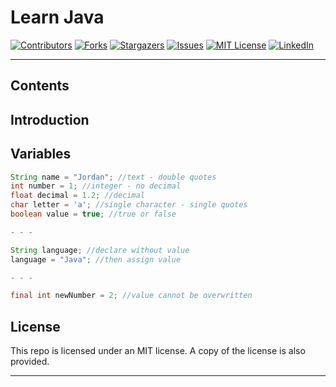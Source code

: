 # Learn Java

[![Contributors][contributors-shield]][contributors-url]
[![Forks][forks-shield]][forks-url]
[![Stargazers][stars-shield]][stars-url]
[![Issues][issues-shield]][issues-url]
[![MIT License][license-shield]][license-url]
[![LinkedIn][linkedin-shield]][linkedin-url]

---

## Contents

## Introduction

## Variables
```java
String name = "Jordan"; //text - double quotes
int number = 1; //integer - no decimal
float decimal = 1.2; //decimal
char letter = 'a'; //single character - single quotes
boolean value = true; //true or false

- - -

String language; //declare without value
language = "Java"; //then assign value

- - -

final int newNumber = 2; //value cannot be overwritten
```

## License

This repo is licensed under an MIT license. A copy of the license is also provided.

---

[contributors-shield]: https://img.shields.io/github/contributors/jordandarlington/learn-java.svg?style=for-the-badge
[contributors-url]: https://github.com/jordandarlington
[forks-shield]: https://img.shields.io/github/forks/jordandarlington/learn-java.svg?style=for-the-badge
[forks-url]: https://github.com/jordandarlington/learn-java/network/members
[stars-shield]: https://img.shields.io/github/stars/jordandarlington/learn-java.svg?style=for-the-badge
[stars-url]: https://github.com/jordandarlington/learn-java/stargazers
[issues-shield]: https://img.shields.io/github/issues/jordandarlington/learn-java.svg?style=for-the-badge
[issues-url]: https://github.com/darlodev/learn-java/issues
[license-shield]: https://img.shields.io/github/license/jordandarlington/learn-java.svg?style=for-the-badge
[license-url]: https://github.com/jordandarlington/learn-java/blob/master/LICENSE.txt
[linkedin-shield]: https://img.shields.io/badge/-LinkedIn-black.svg?style=for-the-badge&logo=linkedin&colorB=555
[linkedin-url]: https://linkedin.com/in/jordanldarlington